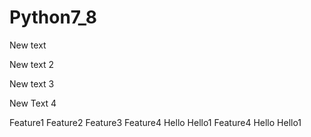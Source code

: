 # Python7_8
New text

New text 2

New text 3

New Text 4

Feature1
Feature2
Feature3
Feature4
Hello
Hello1
Feature4
Hello
Hello1